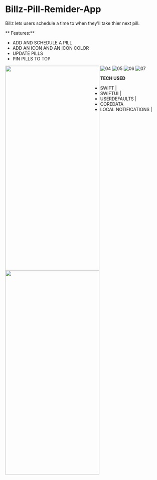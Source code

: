 # Billz-Pill-Remider-App
 Billz lets users schedule a time to when they'll take thier next pill. 
 
** Features:**
 - ADD AND SCHEDULE A PILL
 - ADD AN ICON AND AN ICON COLOR
 - UPDATE PILLS
 - PIN PILLS TO TOP  
 
 <a href="url"><img src="https://user-images.githubusercontent.com/79456369/160769690-77b219f7-a9ba-4070-9ab3-0dd54443a8d9.png" align="left" height="650" width="300" ></a>
 
<a href="url"><img src="https://user-images.githubusercontent.com/79456369/160769715-c0558376-be6b-4827-be6b-f7083e27fb10.png" align="left" height="650" width="300" ></a>



![04](https://user-images.githubusercontent.com/79456369/160769742-ccc4caf3-bb50-473a-a091-d9d0738da1d3.png)
![05](https://user-images.githubusercontent.com/79456369/160769763-0a18485f-ec88-48c1-b08c-1c06a60077aa.png)
![06](https://user-images.githubusercontent.com/79456369/160769771-7c6eab58-8919-424d-88da-72ef3ba8aba3.png)
![07](https://user-images.githubusercontent.com/79456369/160769785-c4a71c63-74cf-4259-bfeb-9ee8ca9af1af.png)


**TECH USED**

- SWIFT | 
- SWIFTUI | 
- USERDEFAULTS | 
- COREDATA 
- LOCAL NOTIFICATIONS |


